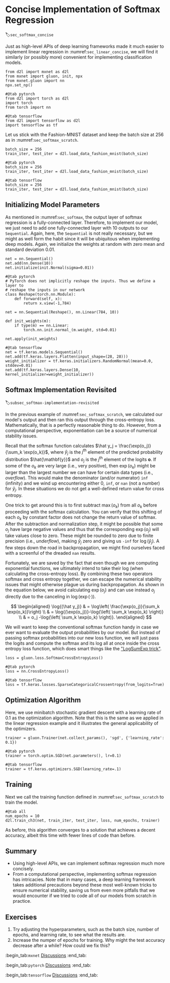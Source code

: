# Concise Implementation of Softmax Regression
:label:`sec_softmax_concise`

Just as high-level APIs of deep learning frameworks made it much easier to implement linear regression in :numref:`sec_linear_concise`, we will find it similarly (or possibly more) convenient for implementing classification models.

```{.python .input}
from d2l import mxnet as d2l
from mxnet import gluon, init, npx
from mxnet.gluon import nn
npx.set_np()
```

```{.python .input}
#@tab pytorch
from d2l import torch as d2l
import torch
from torch import nn
```

```{.python .input}
#@tab tensorflow
from d2l import tensorflow as d2l
import tensorflow as tf
```

Let us stick with the Fashion-MNIST dataset and keep the batch size at 256 as in :numref:`sec_softmax_scratch`.

```{.python .input}
batch_size = 256
train_iter, test_iter = d2l.load_data_fashion_mnist(batch_size)
```

```{.python .input}
#@tab pytorch
batch_size = 256
train_iter, test_iter = d2l.load_data_fashion_mnist(batch_size)
```

```{.python .input}
#@tab tensorflow
batch_size = 256
train_iter, test_iter = d2l.load_data_fashion_mnist(batch_size)
```

## Initializing Model Parameters

As mentioned in :numref:`sec_softmax`, the output layer of softmax regression is a fully-connected layer. Therefore, to implement our model, we just need to add one fully-connected layer with 10 outputs to our `Sequential`. Again, here, the `Sequential` is not really necessary, but we might as well form the habit since it will be ubiquitous when implementing deep models. Again, we initialize the weights at random with zero mean and standard deviation 0.01.

```{.python .input}
net = nn.Sequential()
net.add(nn.Dense(10))
net.initialize(init.Normal(sigma=0.01))
```

```{.python .input}
#@tab pytorch
# PyTorch does not implicitly reshape the inputs. Thus we define a layer to
# reshape the inputs in our network
class Reshape(torch.nn.Module):
    def forward(self, x):
        return x.view(-1,784)

net = nn.Sequential(Reshape(), nn.Linear(784, 10))

def init_weights(m):
    if type(m) == nn.Linear:
        torch.nn.init.normal_(m.weight, std=0.01)

net.apply(init_weights)
```

```{.python .input}
#@tab tensorflow
net = tf.keras.models.Sequential()
net.add(tf.keras.layers.Flatten(input_shape=(28, 28)))
weight_initializer = tf.keras.initializers.RandomNormal(mean=0.0, stddev=0.01)
net.add(tf.keras.layers.Dense(10, kernel_initializer=weight_initializer))
```

## Softmax Implementation Revisited
:label:`subsec_softmax-implementation-revisited`

In the previous example of :numref:`sec_softmax_scratch`, we calculated our model's output and then ran this output through the cross-entropy loss. Mathematically, that is a perfectly reasonable thing to do. However, from a computational perspective, exponentiation can be a source of numerical stability issues.

Recall that the softmax function calculates $\hat y_j = \frac{\exp(o_j)}{\sum_k \exp(o_k)}$, where $\hat y_j$ is the $j^\mathrm{th}$ element of the predicted probability distribution $\hat{\mathbf{y}}$ and $o_j$ is the $j^\mathrm{th}$ element of the logits $\mathbf{o}$. If some of the $o_k$ are very large (i.e., very positive), then $\exp(o_k)$ might be larger than the largest number we can have for certain data types (i.e., *overflow*). This would make the denominator (and/or numerator) `inf` (infinity) and we wind up encountering either 0, `inf`, or `nan` (not a number) for $\hat y_j$. In these situations we do not get a well-defined return value for cross entropy.

One trick to get around this is to first subtract $\max(o_k)$ from all $o_k$ before proceeding with the softmax calculation. You can verify that this shifting of each $o_k$ by constant factor does not change the return value of softmax. After the subtraction and normalization step, it might be possible that some $o_j$ have large negative values and thus that the corresponding $\exp(o_j)$ will take values close to zero. These might be rounded to zero due to finite precision (i.e., *underflow*), making $\hat y_j$ zero and giving us `-inf` for $\log(\hat y_j)$. A few steps down the road in backpropagation, we might find ourselves faced with a screenful of the dreaded `nan` results.

Fortunately, we are saved by the fact that even though we are computing exponential functions, we ultimately intend to take their log (when calculating the cross-entropy loss). By combining these two operators softmax and cross entropy together, we can escape the numerical stability issues that might otherwise plague us during backpropagation. As shown in the equation below, we avoid calculating $\exp(o_j)$ and can use instead $o_j$ directly due to the canceling in $\log(\exp(\cdot))$.

$$
\begin{aligned}
\log{(\hat y_j)} & = \log\left( \frac{\exp(o_j)}{\sum_k \exp(o_k)}\right) \\
& = \log{(\exp(o_j))}-\log{\left( \sum_k \exp(o_k) \right)} \\
& = o_j -\log{\left( \sum_k \exp(o_k) \right)}.
\end{aligned}
$$

We will want to keep the conventional softmax function handy in case we ever want to evaluate the output probabilities by our model. But instead of passing softmax probabilities into our new loss function, we will just pass the logits and compute the softmax and its log all at once inside the cross entropy loss function, which does smart things like the ["LogSumExp trick"](https://en.wikipedia.org/wiki/LogSumExp).

```{.python .input}
loss = gluon.loss.SoftmaxCrossEntropyLoss()
```

```{.python .input}
#@tab pytorch
loss = nn.CrossEntropyLoss()
```

```{.python .input}
#@tab tensorflow
loss = tf.keras.losses.SparseCategoricalCrossentropy(from_logits=True)
```

## Optimization Algorithm

Here, we use minibatch stochastic gradient descent with a learning rate of 0.1 as the optimization algorithm. Note that this is the same as we applied in the linear regression example and it illustrates the general applicability of the optimizers.

```{.python .input}
trainer = gluon.Trainer(net.collect_params(), 'sgd', {'learning_rate': 0.1})
```

```{.python .input}
#@tab pytorch
trainer = torch.optim.SGD(net.parameters(), lr=0.1)
```

```{.python .input}
#@tab tensorflow
trainer = tf.keras.optimizers.SGD(learning_rate=.1)
```

## Training

Next we call the training function defined in :numref:`sec_softmax_scratch` to train the model.

```{.python .input}
#@tab all
num_epochs = 10
d2l.train_ch3(net, train_iter, test_iter, loss, num_epochs, trainer)
```

As before, this algorithm converges to a solution that achieves a decent accuracy, albeit this time with fewer lines of code than before.


## Summary

* Using high-level APIs, we can implement softmax regression much more concisely.
* From a computational perspective, implementing softmax regression has intricacies. Note that in many cases, a deep learning framework takes additional precautions beyond these most well-known tricks to ensure numerical stability, saving us from even more pitfalls that we would encounter if we tried to code all of our models from scratch in practice.

## Exercises

1. Try adjusting the hyperparameters, such as the batch size, number of epochs, and learning rate, to see what the results are.
1. Increase the numper of epochs for training. Why might the test accuracy decrease after a while? How could we fix this?

:begin_tab:`mxnet`
[Discussions](https://discuss.d2l.ai/t/52)
:end_tab:

:begin_tab:`pytorch`
[Discussions](https://discuss.d2l.ai/t/53)
:end_tab:

:begin_tab:`tensorflow`
[Discussions](https://discuss.d2l.ai/t/260)
:end_tab:
